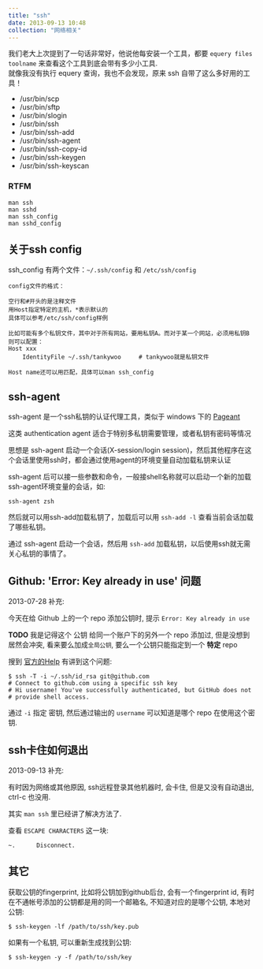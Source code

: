 ```yaml
---
title: "ssh"
date: 2013-09-13 10:48
collection: "网络相关"
---
```



我们老大上次提到了一句话非常好，他说他每安装一个工具，都要 `equery files toolname` 来查看这个工具到底会带有多少小工具.  
就像我没有执行 equery 查询，我也不会发现，原来 ssh 自带了这么多好用的工具！

* /usr/bin/scp
* /usr/bin/sftp
* /usr/bin/slogin
* /usr/bin/ssh
* /usr/bin/ssh-add
* /usr/bin/ssh-agent
* /usr/bin/ssh-copy-id
* /usr/bin/ssh-keygen
* /usr/bin/ssh-keyscan

### RTFM ###

	man ssh
	man sshd
	man ssh_config
	man sshd_config


## 关于ssh config ##

ssh\_config 有两个文件：`~/.ssh/config` 和 `/etc/ssh/config`

	config文件的格式：

	空行和#开头的是注释文件
	用Host指定特定的主机，*表示默认的
	具体可以参考/etc/ssh/config样例

	比如可能有多个私钥文件，其中对于所有网站，要用私钥A。而对于某一个网站，必须用私钥B
	则可以配置：
	Host xxx
		IdentityFile ~/.ssh/tankywoo     # tankywoo就是私钥文件

	Host name还可以用匹配，具体可以man ssh_config


## ssh-agent ##

ssh-agent 是一个ssh私钥的认证代理工具，类似于 windows 下的 [Pageant](http://www.chiark.greenend.org.uk/~sgtatham/putty/download.html)

这类 authentication agent 适合于特别多私钥需要管理，或者私钥有密码等情况

思想是 ssh-agent 启动一个会话(X-session/login session)，然后其他程序在这个会话里使用ssh时，都会通过使用agent的环境变量自动加载私钥来认证

ssh-agent 后可以接一些参数和命令，一般接shell名称就可以启动一个新的加载ssh-agent环境变量的会话，如:

	ssh-agent zsh

然后就可以用ssh-add加载私钥了，加载后可以用 `ssh-add -l` 查看当前会话加载了哪些私钥。

通过 ssh-agent 启动一个会话，然后用 `ssh-add` 加载私钥，以后使用ssh就无需关心私钥的事情了。

## Github: 'Error: Key already in use' 问题 ##

2013-07-28 补充:

今天在给 Github 上的一个 repo 添加公钥时, 提示 `Error: Key already in use`

**TODO** 我是记得这个 公钥 给同一个账户下的另外一个 repo 添加过, 但是没想到居然会冲突, 看来要么加成`全局公钥`, 要么一个公钥只能指定到一个 **特定** repo

搜到 [官方的Help](https://help.github.com/articles/error-key-already-in-use) 有讲到这个问题:

	$ ssh -T -i ~/.ssh/id_rsa git@github.com
	# Connect to github.com using a specific ssh key
	# Hi username! You've successfully authenticated, but GitHub does not
	# provide shell access.

通过 `-i` 指定 密钥, 然后通过输出的 `username` 可以知道是哪个 repo 在使用这个密钥.

## ssh卡住如何退出 ##

2013-09-13 补充:

有时因为网络或其他原因, ssh远程登录其他机器时, 会卡住, 但是又没有自动退出, ctrl-c 也没用.

其实 `man ssh` 里已经讲了解决方法了.

查看 `ESCAPE CHARACTERS` 这一块:

	~.      Disconnect.

## 其它 ##

获取公钥的fingerprint, 比如将公钥加到github后台, 会有一个fingerprint id, 有时在不通帐号添加的公钥都是用的同一个邮箱名, 不知道对应的是哪个公钥, 本地对公钥:

    $ ssh-keygen -lf /path/to/ssh/key.pub

如果有一个私钥, 可以重新生成找到公钥:

    $ ssh-keygen -y -f /path/to/ssh/key
